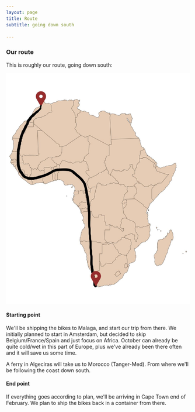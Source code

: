 ```yaml
---
layout: page
title: Route
subtitle: going down south

---
```


### Our route

This is roughly our route, going down south:

![Route](/assets/img/route.jpg)

#### Starting point
We'll be shipping the bikes to Malaga, and start our trip from there. We initially planned to start in Amsterdam, but decided to skip Belgium/France/Spain and just focus on Africa. October can already be quite cold/wet in this part of Europe, plus we've already been there often and it will save us some time.

A ferry in Algeciras will take us to Morocco (Tanger-Med). From where we'll be following the coast down south.

#### End point

If everything goes according to plan, we'll be arriving in Cape Town end of February. We plan to ship the bikes back in a container from there.
